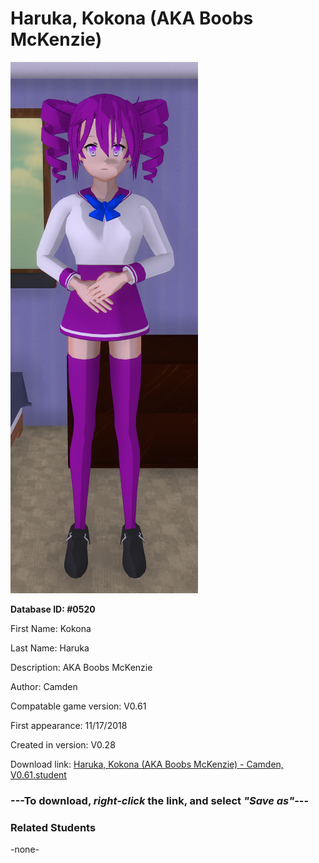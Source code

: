 # Haruka, Kokona (AKA Boobs McKenzie)

<img src="../../Files/Images/Haruka, Kokona (AKA Boobs McKenzie).png" title="Haruka, Kokona (AKA Boobs McKenzie) - Camden, V0.61">

**Database ID: #0520**

First Name: Kokona

Last Name: Haruka

Description: AKA Boobs McKenzie

Author: Camden

Compatable game version: V0.61

First appearance: 11/17/2018

Created in version: V0.28

Download link: <a href="https://raw.githubusercontent.com/Arbiter1223/Daigaku-Gurashi-Custom-Students/master/Files/Student%20Files/Haruka%2C%20Kokona%20(AKA%20Boobs%20McKenzie)%20-%20Camden%2C%20V0.61.student">Haruka, Kokona (AKA Boobs McKenzie) - Camden, V0.61.student</a>

### ---**To download, _right-click_ the link, and select _"Save as"_**---

### Related Students

-none-
